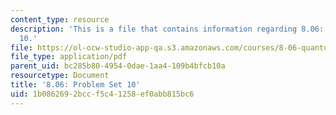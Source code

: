 ```yaml
---
content_type: resource
description: 'This is a file that contains information regarding 8.06: Problem set
  10.'
file: https://ol-ocw-studio-app-qa.s3.amazonaws.com/courses/8-06-quantum-physics-iii-spring-2016/1b0862692bccf5c41258ef0abb815bc6_MIT8_06S16_ps10.pdf
file_type: application/pdf
parent_uid: bc285b80-4954-0dae-1aa4-109b4bfcb10a
resourcetype: Document
title: '8.06: Problem Set 10'
uid: 1b086269-2bcc-f5c4-1258-ef0abb815bc6
---
```

